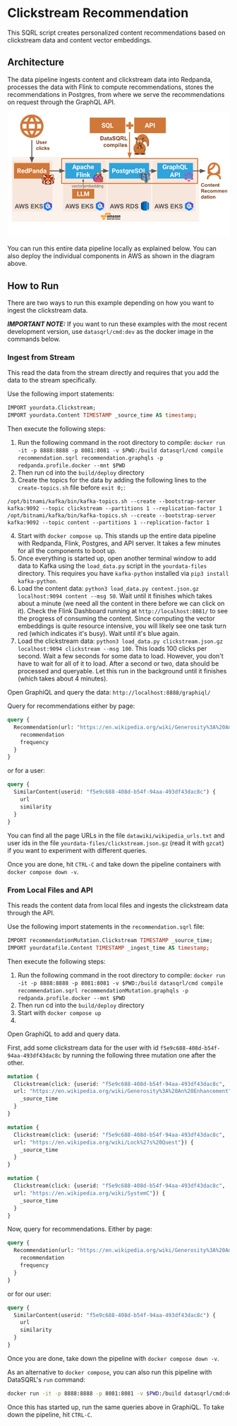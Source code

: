 # Clickstream Recommendation

This SQRL script creates personalized content recommendations based on clickstream data and content vector embeddings.

## Architecture

The data pipeline ingests content and clickstream data into Redpanda, processes the data with Flink to compute recommendations, stores the recommendations in Postgres, from where we serve the recommendations on request through the GraphQL API.

![Architecture of DataSQRL Pipeline for Clickstream Recommendation](img/architecture_diagram.png)

You can run this entire data pipeline locally as explained below. You can also deploy the individual components in AWS as shown in the diagram above.

## How to Run

There are two ways to run this example depending on how you want to ingest the clickstream data.

***IMPORTANT NOTE:*** If you want to run these examples with the most recent development version, use `datasqrl/cmd:dev` as the docker image in the commands below.

### Ingest from Stream

This read the data from the stream directly and requires that you add the data to the stream specifically.

Use the following import statements:
```sql
IMPORT yourdata.Clickstream;
IMPORT yourdata.Content TIMESTAMP _source_time AS timestamp;
```

Then execute the following steps:
1. Run the following command in the root directory to compile: `docker run -it -p 8888:8888 -p 8081:8081 -v $PWD:/build datasqrl/cmd compile recommendation.sqrl recommendation.graphqls -p redpanda.profile.docker --mnt $PWD`
2. Then run cd into the `build/deploy` directory
3. Create the topics for the data by adding the following lines to the `create-topics.sh` file before `exit 0;`:
```
/opt/bitnami/kafka/bin/kafka-topics.sh --create --bootstrap-server kafka:9092 --topic clickstream --partitions 1 --replication-factor 1
/opt/bitnami/kafka/bin/kafka-topics.sh --create --bootstrap-server kafka:9092 --topic content --partitions 1 --replication-factor 1
```
4. Start with `docker compose up`. This stands up the entire data pipeline with Redpanda, Flink, Postgres, and API server. It takes a few minutes for all the components to boot up.
5. Once everything is started up, open another terminal window to add data to Kafka using the `load_data.py` script in the `yourdata-files` directory. This requires you have `kafka-python` installed via `pip3 install kafka-python`.
7. Load the content data: `python3 load_data.py content.json.gz localhost:9094 content --msg 50`. Wait until it finishes which takes about a minute (we need all the content in there before we can click on it). Check the Flink Dashboard running at `http://localhost:8081/` to see the progress of consuming the content. Since computing the vector embeddings is quite resource intensive, you will likely see one task turn red (which indicates it's busy). Wait until it's blue again.
8. Load the clickstream data:   `python3 load_data.py clickstream.json.gz localhost:9094 clickstream --msg 100`. This loads 100 clicks per second. Wait a few seconds for some data to load. However, you don't have to wait for all of it to load. After a second or two, data should be processed and queryable. Let this run in the background until it finishes (which takes about 4 minutes).

Open GraphiQL and query the data:
`http://localhost:8888/graphiql/`

Query for recommendations either by page:
```graphql
query {
  Recommendation(url: "https://en.wikipedia.org/wiki/Generosity%3A%20An%20Enhancement") {
    recommendation
    frequency
  }
}
```
or for a user:
```graphql
query {
  SimilarContent(userid: "f5e9c688-408d-b54f-94aa-493df43dac8c") {
    url
    similarity
  }
}
```

You can find all the page URLs in the file `datawiki/wikipedia_urls.txt` and user ids in the file `yourdata-files/clickstream.json.gz` (read it with `gzcat`) if you want to experiment with different queries.

Once you are done, hit `CTRL-C` and take down the pipeline containers with `docker compose down -v`.

### From Local Files and API

This reads the content data from local files and ingests the clickstream data through the API.

Use the following import statements in the `recommendation.sqrl` file:
```sql
IMPORT recommendationMutation.Clickstream TIMESTAMP _source_time;
IMPORT yourdatafile.Content TIMESTAMP _ingest_time AS timestamp;
```

Then execute the following steps:
1. Run the following command in the root directory to compile: `docker run -it -p 8888:8888 -p 8081:8081 -v $PWD:/build datasqrl/cmd compile recommendation.sqrl recommendationMutation.graphqls -p redpanda.profile.docker --mnt $PWD`
2. Then run cd into the `build/deploy` directory
3. Start with `docker compose up`
4. 

Open GraphiQL to add and query data.

First, add some clickstream data for the user with id `f5e9c688-408d-b54f-94aa-493df43dac8c` by running the following three mutation one after the other.
```graphql
mutation {
  Clickstream(click: {userid: "f5e9c688-408d-b54f-94aa-493df43dac8c",
  url: "https://en.wikipedia.org/wiki/Generosity%3A%20An%20Enhancement"}) {
    _source_time
  }
}
```

```graphql
mutation {
  Clickstream(click: {userid: "f5e9c688-408d-b54f-94aa-493df43dac8c",
  url: "https://en.wikipedia.org/wiki/Lock%27s%20Quest"}) {
    _source_time
  }
}
```

```graphql
mutation {
  Clickstream(click: {userid: "f5e9c688-408d-b54f-94aa-493df43dac8c",
  url: "https://en.wikipedia.org/wiki/SystemC"}) {
    _source_time
  }
}
```

Now, query for recommendations. Either by page:
```graphql
query {
  Recommendation(url: "https://en.wikipedia.org/wiki/Generosity%3A%20An%20Enhancement") {
    recommendation
    frequency
  }
}
```
or for our user:
```graphql
query {
  SimilarContent(userid: "f5e9c688-408d-b54f-94aa-493df43dac8c") {
    url
    similarity
  }
}
```

Once you are done, take down the pipeline with `docker compose down -v`.

As an alternative to `docker compose`, you can also run this pipeline with DataSQRL's `run` command:

```bash
docker run -it -p 8888:8888 -p 8081:8081 -v $PWD:/build datasqrl/cmd:dev run recommendation.sqrl recommendationMutation.graphqls
```

Once this has started up, run the same queries above in GraphiQL. To take down the pipeline, hit `CTRL-C`.

